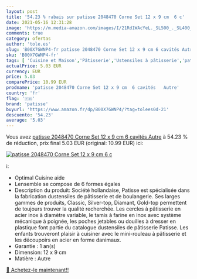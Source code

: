 ```yaml
---
layout: post
title: '54.23 % rabais sur patisse 2048470 Corne Set 12 x 9 cm  6 c'
date: 2021-05-16 12:31:28
image: 'https://m.media-amazon.com/images/I/21Rd1WAcYeL._SL500_._SL400_.jpg'
comments: true
category: ofertas
author: 'tole.es'
slug: 'B00X7GWNP4-fr patisse 2048470 Corne Set 12 x 9 cm 6 cavités Autre'
sku: 'B00X7GWNP4-fr'
tags: [ 'Cuisine et Maison','Pâtisserie','Ustensiles à pâtisserie','patisse', ]
actualPrice: 5.03 EUR
currency: EUR
price: 5.03
comparePrice: 10.99 EUR
prodname: 'patisse 2048470 Corne Set 12 x 9 cm  6 cavités   Autre'
country: 'fr'
flag: '🇫🇷'
brand: 'patisse'
buyurl: 'https://www.amazon.fr/dp/B00X7GWNP4/?tag=tolees0d-21'
descuento: '54.23'
average: '5.03'
---
```


Vous avez [patisse 2048470 Corne Set 12 x 9 cm  6 cavités   Autre](https://www.amazon.fr/dp/B00X7GWNP4/?tag=tolees0d-21)  à  54.23 % de réduction, prix final  5.03 EUR (original: 10.99 EUR) ici:

[![patisse 2048470 Corne Set 12 x 9 cm  6 c](https://m.media-amazon.com/images/I/21Rd1WAcYeL._SL500_._SL400_.jpg)](https://www.amazon.fr/dp/B00X7GWNP4/?tag=tolees0d-21)

ℹ️:

- Optimal Cuisine aide
- Lensemble se compose de 6 formes égales
- Description du produit: Société hollandaise, Patisse est spécialisée dans la fabrication dustensiles de pâtisserie et de boulangerie. Ses larges gammes de produits, Classic, Silver-top, Diamant, Gold-top permettent de toujours trouver la qualité recherchée. Les cercles à pâtisserie en acier inox à diamètre variable, le tamis à farine en inox avec système mécanique à poignée, les poches jetables ou douilles à dresser en plastique font partie du catalogue dustensiles de pâtisserie Patisse. Les enfants trouveront plaisir à cuisiner avec le mini-rouleau à pâtisserie et les découpoirs en acier en forme danimaux.
- Garantie : 1 an(s)
- Dimension: 12 x 9 cm
- Matière : Autre

[🛒 Achetez-le maintenant!!](https://www.amazon.fr/dp/B00X7GWNP4/?tag=tolees0d-21)
